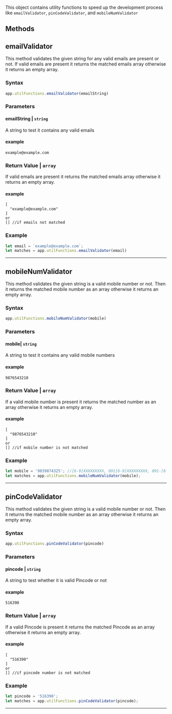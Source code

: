 
This object contains utility functions to speed up the development
process like `emailValidator`, `pinCodeValidator`, and
`mobileNumValidator`

 

## Methods

## emailValidator

This method validates the given string for any valid emails are present
or not. If valid emails are present it returns the matched emails array
otherwise it returns an empty array.

### Syntax

 

 

``` js
app.utilFunctions.emailValidator(emailString)
```

 

 

### Parameters

#### emailString \| `string`

A string to test it contains any valid emails

#### example

 

 

``` text
example@example.com
```

 

 

### Return Value \| `array`

If valid emails are present it returns the matched emails array
otherwise it returns an empty array.

#### example

 

 

``` text
[
  "example@example.com"
]
or
[] //if emails not matched
```

 

 

### Example

 

 

``` js
let email = `example@example.com`;
let matches = app.utilFunctions.emailValidator(email)
```

 

 

------------------------------------------------------------------------

## mobileNumValidator

This method validates the given string is a valid mobile number or not.
Then it returns the matched mobile number as an array otherwise it
returns an empty array.

### Syntax

 

 

``` js
app.utilFunctions.mobileNumValidator(mobile)
```

 

 

### Parameters

#### mobile\| `string`

A string to test it contains any valid mobile numbers

#### example

 

 

``` text
9876543210
```

 

 

### Return Value \| `array`

If a valid mobile number is present it returns the matched number as an
array otherwise it returns an empty array.

#### example

 

 

``` text
[
  "9876543210"
]
or
[] //if mobile number is not matched
```

 

 

### Example

 

 

``` js
let mobile = '9839874325'; //[6-9]XXXXXXXXX, 091[6-9]XXXXXXXXX, 091-[6-9]XXXXXXXXX
let matches = app.utilFunctions.mobileNumValidator(mobile);
```

 

 

------------------------------------------------------------------------

## pinCodeValidator

This method validates the given string is a valid mobile number or not.
Then it returns the matched mobile number as an array otherwise it
returns an empty array.

### Syntax

 

 

``` js
app.utilFunctions.pinCodeValidator(pincode)
```

 

 

### Parameters

#### pincode \| `string`

A string to test whether it is valid Pincode or not

#### example

 

 

``` text
516390
```

 

 

### Return Value \| `array`

If a valid Pincode is present it returns the matched Pincode as an array
otherwise it returns an empty array.

#### example

 

 

``` text
[
  "516390"
]
or
[] //if pincode number is not matched
```

 

 

### Example

 

 

``` js
let pincode = '516390';
let matches = app.utilFunctions.pinCodeValidator(pincode);
```

 

 

------------------------------------------------------------------------
